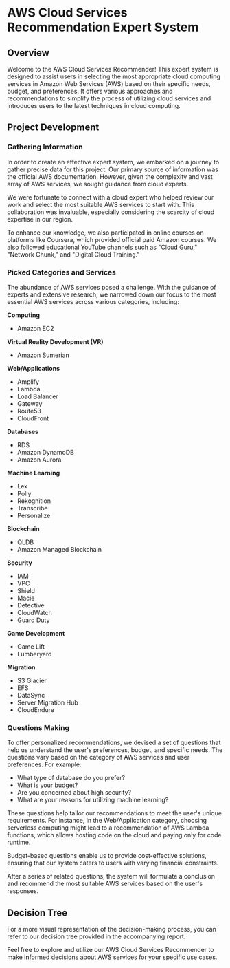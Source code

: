 # AWS Cloud Services Recommendation Expert System

## Overview

Welcome to the AWS Cloud Services Recommender! This expert system is designed to assist users in selecting the most appropriate cloud computing services in Amazon Web Services (AWS) based on their specific needs, budget, and preferences. It offers various approaches and recommendations to simplify the process of utilizing cloud services and introduces users to the latest techniques in cloud computing.

## Project Development

### Gathering Information

In order to create an effective expert system, we embarked on a journey to gather precise data for this project. Our primary source of information was the official AWS documentation. However, given the complexity and vast array of AWS services, we sought guidance from cloud experts.

We were fortunate to connect with a cloud expert who helped review our work and select the most suitable AWS services to start with. This collaboration was invaluable, especially considering the scarcity of cloud expertise in our region.

To enhance our knowledge, we also participated in online courses on platforms like Coursera, which provided official paid Amazon courses. We also followed educational YouTube channels such as "Cloud Guru," "Network Chunk," and "Digital Cloud Training."

### Picked Categories and Services

The abundance of AWS services posed a challenge. With the guidance of experts and extensive research, we narrowed down our focus to the most essential AWS services across various categories, including:

**Computing**
- Amazon EC2

**Virtual Reality Development (VR)**
- Amazon Sumerian

**Web/Applications**
- Amplify
- Lambda
- Load Balancer
- Gateway
- Route53
- CloudFront

**Databases**
- RDS
- Amazon DynamoDB
- Amazon Aurora

**Machine Learning**
- Lex
- Polly
- Rekognition
- Transcribe
- Personalize

**Blockchain**
- QLDB
- Amazon Managed Blockchain

**Security**
- IAM
- VPC
- Shield
- Macie
- Detective
- CloudWatch
- Guard Duty

**Game Development**
- Game Lift
- Lumberyard

**Migration**
- S3 Glacier
- EFS
- DataSync
- Server Migration Hub
- CloudEndure

### Questions Making

To offer personalized recommendations, we devised a set of questions that help us understand the user's preferences, budget, and specific needs. The questions vary based on the category of AWS services and user preferences. For example:

- What type of database do you prefer?
- What is your budget?
- Are you concerned about high security?
- What are your reasons for utilizing machine learning?

These questions help tailor our recommendations to meet the user's unique requirements. For instance, in the Web/Application category, choosing serverless computing might lead to a recommendation of AWS Lambda functions, which allows hosting code on the cloud and paying only for code runtime.

Budget-based questions enable us to provide cost-effective solutions, ensuring that our system caters to users with varying financial constraints. 

After a series of related questions, the system will formulate a conclusion and recommend the most suitable AWS services based on the user's responses.

## Decision Tree

For a more visual representation of the decision-making process, you can refer to our decision tree provided in the accompanying report.

Feel free to explore and utilize our AWS Cloud Services Recommender to make informed decisions about AWS services for your specific use cases.

